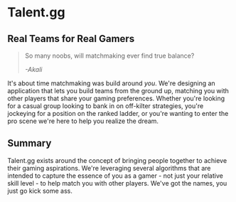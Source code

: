 # Talent.gg
## Real Teams for Real Gamers
> So many noobs, will matchmaking ever find true balance? 
> 
> _-Akali_

It's about time matchmaking was build around _you_. We're designing an application that lets you build teams from the ground up, matching you with other players that share your gaming preferences. Whether you're looking for a casual group looking to bank in on off-kilter strategies, you're jockeying for a position on the ranked ladder, or you're wanting to enter the pro scene we're here to help you realize the dream.

## Summary
Talent.gg exists around the concept of bringing people together to achieve their gaming aspirations. We're leveraging several algorithms that are intended to capture the essence of you as a gamer - not just your relative skill level - to help match you with other players. We've got the names, you just go kick some ass.
